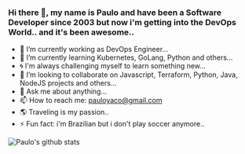 ### Hi there 👋, my name is Paulo and have been a Software Developer since 2003 but now i'm getting into the DevOps World.. and it's been awesome..

- :penguin: I’m currently working as DevOps Engineer...
- 🌱 I’m currently learning Kubernetes, GoLang, Python and others...
- :cyclone: I'm always challenging myself to learn something new... 
- 👯 I’m looking to collaborate on Javascript, Terraform, Python, Java, NodeJS projects and others...
- 💬 Ask me about anything...
- 📫 How to reach me: pauloyaco@gmail.com
- :earth_americas: Traveling is my passion..
- ⚡ Fun fact: i'm Brazilian but i don't play soccer anymore..

![Paulo's github stats](https://github-readme-stats.vercel.app/api?username=paulocorreaslz&show_icons=true&theme=radical)
